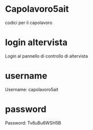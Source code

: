 # Capolavoro5ait
codici per il capolavoro

# login altervista
Login al pannello di controllo di altervista
# username
Username: capolavoro5ait
# password
Password: Tv8uBu6WSH5B
